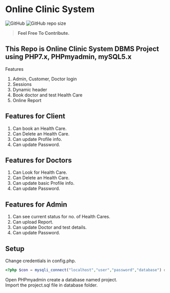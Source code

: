# Online Clinic System

![GitHub](https://img.shields.io/github/license/Piyushhbhutoria/OnlineClinicSystem)
![GitHub repo size](https://img.shields.io/github/repo-size/Piyushhbhutoria/OnlineClinicSystem)

> **Feel Free To Contribute.**

## This Repo is Online Clinic System DBMS Project using PHP7.x, PHPmyadmin, mySQL5.x

Features

1. Admin, Customer, Doctor login
2. Sessions
3. Dynamic header
4. Book doctor and test Health Care
5. Online Report

## Features for Client

1. Can book an Health Care.
2. Can Delete an Health Care.
3. Can update Profile info.
4. Can update Password.

## Features for Doctors

1. Can Look for Health Care.
2. Can Delete an Health Care.
3. Can update basic Profile info.
4. Can update Password.

## Features for Admin

1. Can see current status for no. of Health Cares.
2. Can upload Report.
3. Can update Doctor and test details.
4. Can update Password.

## Setup

Change credentials in config.php.

```php
<?php $con = mysqli_connect("localhost","user","password","database") or die(mysqli_error()); ?>
```

Open PHPmyadmin create a database named project.  
Import the project.sql file in database folder.
